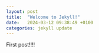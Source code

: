 ```yaml
---
layout: post
title:  "Welcome to Jekyll!"
date:   2024-03-12 09:38:49 +0100
categories: jekyll update
---
```

First post!!!!
